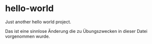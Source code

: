 # hello-world
Just another hello world project.


Das ist eine sinnlose Änderung die zu Übungszwecken in dieser Datei vorgenommen wurde.
